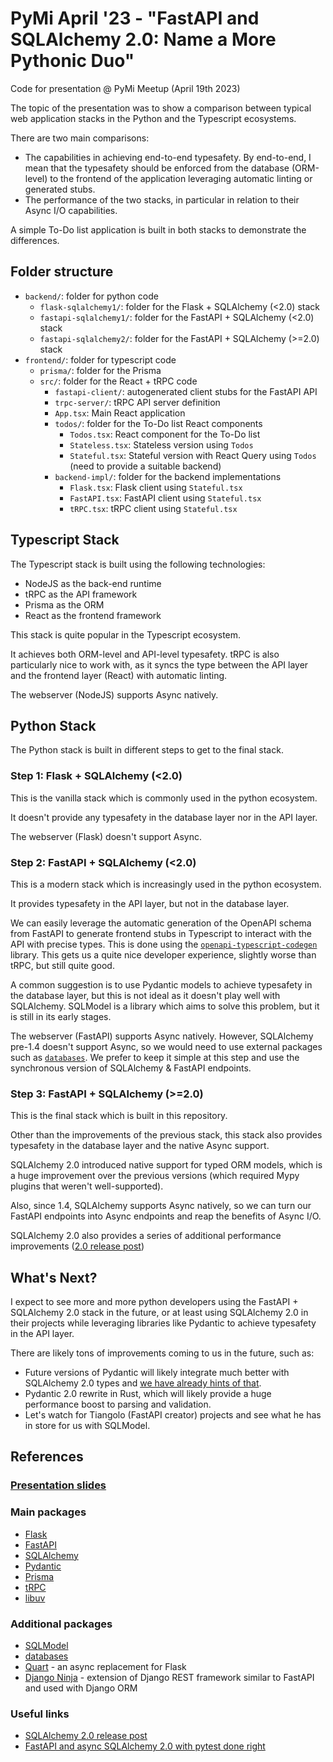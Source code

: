 # PyMi April '23 - "FastAPI and SQLAlchemy 2.0: Name a More Pythonic Duo"

Code for presentation @ PyMi Meetup (April 19th 2023)

The topic of the presentation was to show a comparison between typical web application stacks in the Python and the Typescript ecosystems.

There are two main comparisons:

- The capabilities in achieving end-to-end typesafety. By end-to-end, I mean that the typesafety should be enforced from the database (ORM-level) to the frontend of the application leveraging automatic linting or generated stubs.
- The performance of the two stacks, in particular in relation to their Async I/O capabilities.

A simple To-Do list application is built in both stacks to demonstrate the differences.

## Folder structure

- `backend/`: folder for python code
  - `flask-sqlalchemy1/`: folder for the Flask + SQLAlchemy (<2.0) stack
  - `fastapi-sqlalchemy1/`: folder for the FastAPI + SQLAlchemy (<2.0) stack
  - `fastapi-sqlalchemy2/`: folder for the FastAPI + SQLAlchemy (>=2.0) stack
- `frontend/`: folder for typescript code
  - `prisma/`: folder for the Prisma
  - `src/`: folder for the React + tRPC code
    - `fastapi-client/`: autogenerated client stubs for the FastAPI API
    - `trpc-server/`: tRPC API server definition
    - `App.tsx`: Main React application
    - `todos/`: folder for the To-Do list React components
      - `Todos.tsx`: React component for the To-Do list
      - `Stateless.tsx`: Stateless version using `Todos`
      - `Stateful.tsx`: Stateful version with React Query using `Todos` (need to provide a suitable backend)
    - `backend-impl/`: folder for the backend implementations
      - `Flask.tsx`: Flask client using `Stateful.tsx`
      - `FastAPI.tsx`: FastAPI client using `Stateful.tsx`
      - `tRPC.tsx`: tRPC client using `Stateful.tsx`

## Typescript Stack

The Typescript stack is built using the following technologies:

- NodeJS as the back-end runtime
- tRPC as the API framework
- Prisma as the ORM
- React as the frontend framework

This stack is quite popular in the Typescript ecosystem.

It achieves both ORM-level and API-level typesafety.
tRPC is also particularly nice to work with, as it syncs the type between the API layer and the frontend layer (React) with automatic linting.

The webserver (NodeJS) supports Async natively.

## Python Stack

The Python stack is built in different steps to get to the final stack.

### Step 1: Flask + SQLAlchemy (<2.0)

This is the vanilla stack which is commonly used in the python ecosystem.

It doesn't provide any typesafety in the database layer nor in the API layer.

The webserver (Flask) doesn't support Async.

### Step 2: FastAPI + SQLAlchemy (<2.0)

This is a modern stack which is increasingly used in the python ecosystem.

It provides typesafety in the API layer, but not in the database layer.

We can easily leverage the automatic generation of the OpenAPI schema from FastAPI to generate frontend stubs in Typescript to interact with the API with precise types. This is done using the [`openapi-typescript-codegen`](https://www.npmjs.com/package/openapi-typescript-codegen) library.
This gets us a quite nice developer experience, slightly worse than tRPC, but still quite good.

A common suggestion is to use Pydantic models to achieve typesafety in the database layer, but this is not ideal as it doesn't play well with SQLAlchemy.
SQLModel is a library which aims to solve this problem, but it is still in its early stages.

The webserver (FastAPI) supports Async natively. However, SQLAlchemy pre-1.4 doesn't support Async, so we would need to use external packages such as [`databases`](https://github.com/encode/databases).
We prefer to keep it simple at this step and use the synchronous version of SQLAlchemy & FastAPI endpoints.

### Step 3: FastAPI + SQLAlchemy (>=2.0)

This is the final stack which is built in this repository.

Other than the improvements of the previous stack, this stack also provides typesafety in the database layer and the native Async support.

SQLAlchemy 2.0 introduced native support for typed ORM models, which is a huge improvement over the previous versions (which required Mypy plugins that weren't well-supported).

Also, since 1.4, SQLAlchemy supports Async natively, so we can turn our FastAPI endpoints into Async endpoints and reap the benefits of Async I/O.

SQLAlchemy 2.0 also provides a series of additional performance improvements ([2.0 release post](https://www.sqlalchemy.org/blog/2023/01/26/sqlalchemy-2.0.0-released/))

## What's Next?

I expect to see more and more python developers using the FastAPI + SQLAlchemy 2.0 stack in the future, or at least using SQLAlchemy 2.0 in their projects while leveraging libraries like Pydantic to achieve typesafety in the API layer.

There are likely tons of improvements coming to us in the future, such as:

- Future versions of Pydantic will likely integrate much better with SQLAlchemy 2.0 types and [we have already hints of that](https://docs.sqlalchemy.org/en/20/changelog/changelog_20.html#change-2.0.4).
- Pydantic 2.0 rewrite in Rust, which will likely provide a huge performance boost to parsing and validation.
- Let's watch for Tiangolo (FastAPI creator) projects and see what he has in store for us with SQLModel.

## References

### [Presentation slides](https://slides.com/giuzzilla/deck-687a4d/fullscreen)

### Main packages

- [Flask](https://flask.palletsprojects.com/)
- [FastAPI](https://fastapi.tiangolo.com/)
- [SQLAlchemy](https://www.sqlalchemy.org/)
- [Pydantic](https://pydantic-docs.helpmanual.io/)
- [Prisma](https://www.prisma.io/)
- [tRPC](https://trpc.io/)
- [libuv](https://libuv.org/)

### Additional packages

- [SQLModel](https://sqlmodel.tiangolo.com/)
- [databases](https://github.com/encode/databases)
- [Quart](https://quart.palletsprojects.com/en/latest/) - an async replacement for Flask
- [Django Ninja](https://django-ninja.rest-framework.com/) - extension of Django REST framework similar to FastAPI and used with Django ORM

### Useful links

- [SQLAlchemy 2.0 release post](https://www.sqlalchemy.org/blog/2023/01/26/sqlalchemy-2.0.0-released/)
- [FastAPI and async SQLAlchemy 2.0 with pytest done right
  ](http://praciano.com.br/fastapi-and-async-sqlalchemy-20-with-pytest-done-right.html)
